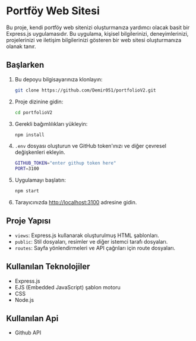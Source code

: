 # Portföy Web Sitesi

Bu proje, kendi portföy web sitenizi oluşturmanıza yardımcı olacak basit bir Express.js uygulamasıdır. Bu uygulama, kişisel bilgilerinizi, deneyimlerinizi, projelerinizi ve iletişim bilgilerinizi gösteren bir web sitesi oluşturmanıza olanak tanır.

## Başlarken

1. Bu depoyu bilgisayarınıza klonlayın:

    ```bash
    git clone https://github.com/Demir051/portfolioV2.git
    ```

2. Proje dizinine gidin:

    ```bash
    cd portfolioV2
    ```

3. Gerekli bağımlılıkları yükleyin:

    ```bash
    npm install
    ```

4. `.env` dosyası oluşturun ve GitHub token'ınızı ve diğer çevresel değişkenleri ekleyin.

    ```bash
    GITHUB_TOKEN="enter githup token here"
    PORT=3100
    ```

6. Uygulamayı başlatın:

    ```bash
    npm start
    ```

7. Tarayıcınızda [http://localhost:3100](http://localhost:3100) adresine gidin.

## Proje Yapısı

- `views`: Express.js kullanarak oluşturulmuş HTML şablonları.
- `public`: Stil dosyaları, resimler ve diğer istemci tarafı dosyaları.
- `routes`: Sayfa yönlendirmeleri ve API çağrıları için route dosyaları.

## Kullanılan Teknolojiler

- Express.js
- EJS (Embedded JavaScript) şablon motoru
- CSS
- Node.js

## Kullanılan Api

- Github API 
